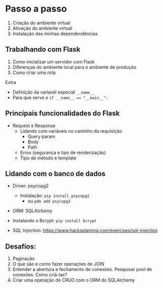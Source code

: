 # Passo a passo

1. Criação do ambiente virtual
2. Ativação do ambiente virtual
3. Instalação das minhas dependendências

## Trabalhando com Flask

1. Como inicializar um servidor com Flask
2. Diferenças do ambiente local para o ambiente de produção
3. Como criar uma rota

Extra
- Definição da variavel especial `__name__`
- Para que serve o `if __name__ == "__main__":`

## Principais funcionalidades do Flask

- Request e Response
  - Lidando com variáveis no caminho da requisição
    - Query param
    - Body
    - Path
  - Erros (segurança e tipo de renderização)
  - Tipo de método e template

## Lidando com o banco de dados

- Driver: psycopg2
  - Instalação: `pip install psycopg2`
    - ou `pdm add psycopg2`
- ORM: SQLAlchemy

- Instalando o Bcrypt: `pip install bcrypt`
- SQL Injection: https://www.hacksplaining.com/exercises/sql-injection

## Desafios:

1. Paginação
2. O que são e como fazer operações de JOIN
3. Entender a abertura e fechamento de conexões. Pesquisar pool de conexões. Como criá-las?
4. Criar uma operação de CRUD com o ORM do SQLAlchemy
